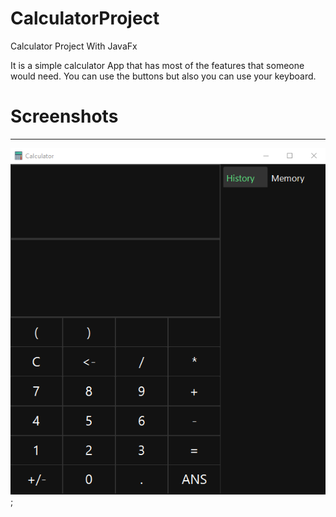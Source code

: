 # CalculatorProject
Calculator Project With JavaFx

It is a simple calculator App that has most of the features that someone would need.
You can use the buttons but also you can use your keyboard.

# Screenshots
<hr />

![A calculator App picture](Images/appImage.png);
